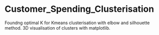 # Customer_Spending_Clusterisation

Foundng optimal K for Kmeans clusterisation with elbow and silhouette method. 3D visualisation of clusters with matplotlib.